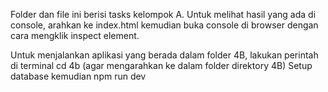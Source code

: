 Folder dan file ini berisi tasks kelompok A.
Untuk melihat hasil yang ada di console, arahkan ke index.html kemudian buka console di browser dengan cara mengklik inspect element.

Untuk menjalankan aplikasi yang berada dalam folder 4B, lakukan perintah di terminal
cd 4b (agar mengarahkan ke dalam folder direktory 4B)
Setup database
kemudian npm run dev

